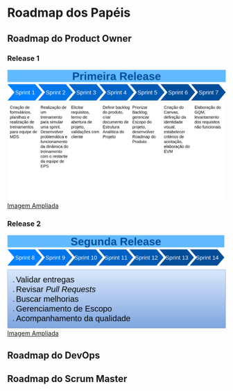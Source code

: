 # Roadmap dos Papéis

## Roadmap do Product Owner


### Release 1

![](../../assets/img/Roadmap_po_r1.png)  
[Imagem Ampliada](https://raw.githubusercontent.com/fga-eps-mds/2019.2-Amika-Wiki/master/assets/img/Roadmap_po_r1.png)


### Release 2

![](../../assets/img/Roadmap_po_r2.png)  
[Imagem Ampliada](https://raw.githubusercontent.com/fga-eps-mds/2019.2-Amika-Wiki/master/assets/img/Roadmap_po_r2.png)


## Roadmap do DevOps

## Roadmap do Scrum Master

